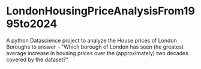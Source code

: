 # LondonHousingPriceAnalysisFrom1995to2024
A python Datascience project to analyze the House prices of London Boroughs to answer - "Which borough of London has seen the greatest average increase in housing prices over the (approximately) two decades covered by the dataset?"

